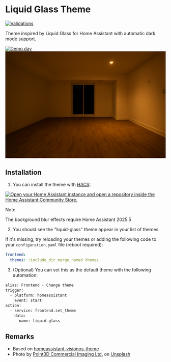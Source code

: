 # Liquid Glass Theme

[![Validations](https://github.com/cristian-rincon/homeassistant-liquid-glass-theme/actions/workflows/validate.yml/badge.svg)](https://github.com/cristian-rincon/homeassistant-liquid-glass-theme/actions/workflows/validate.yml)

Theme inspired by Liquid Glass for Home Assistant with automatic dark mode support.

[![Demo day](assets/bg-day.png)](assets/bg-day.png)
[![Demo night](assets/bg-night.png)](assets/bg-night.png)


## Installation

1. You can install the theme with [HACS](https://hacs.xyz/docs/setup/download):

[![Open your Home Assistant instance and open a repository inside the Home Assistant Community Store.](https://my.home-assistant.io/badges/hacs_repository.svg)](https://my.home-assistant.io/redirect/hacs_repository/?owner=cristian-rincon&repository=homeassistant-liquid-glass-theme&category=theme)

> [!NOTE]  
> The background blur effects require Home Assistant 2025.5

2. You should see the "liquid-glass" theme appear in your list of themes.

If it's missing, try reloading your themes or adding the following code to your `configuration.yaml` file (reboot required):

```yaml
frontend:
  themes: !include_dir_merge_named themes
```

3. (Optional) You can set this as the default theme with the following automation:
```
alias: Frontend - Change theme
trigger:
  - platform: homeassistant
    event: start
action:
  - service: frontend.set_theme
    data:
      name: liquid-glass
```

## Remarks

- Based on [homeassistant-visionos-theme](https://github.com/Nezz/homeassistant-visionos-theme)
- Photo by <a href="https://unsplash.com/@3dottawa?utm_content=creditCopyText&utm_medium=referral&utm_source=unsplash">Point3D Commercial Imaging Ltd.</a> on <a href="https://unsplash.com/photos/white-wooden-framed-glass-door-nQlVMCHPysY?utm_content=creditCopyText&utm_medium=referral&utm_source=unsplash">Unsplash</a>
      